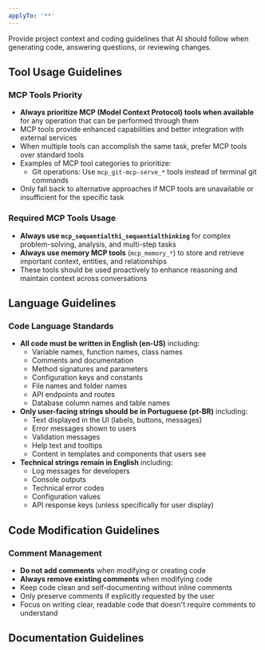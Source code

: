 ```yaml
---
applyTo: '**'
---
```

Provide project context and coding guidelines that AI should follow when generating code, answering questions, or reviewing changes.

## Tool Usage Guidelines

### MCP Tools Priority
- **Always prioritize MCP (Model Context Protocol) tools when available** for any operation that can be performed through them
- MCP tools provide enhanced capabilities and better integration with external services
- When multiple tools can accomplish the same task, prefer MCP tools over standard tools
- Examples of MCP tool categories to prioritize:
  - Git operations: Use `mcp_git-mcp-serve_*` tools instead of terminal git commands
- Only fall back to alternative approaches if MCP tools are unavailable or insufficient for the specific task

### Required MCP Tools Usage
- **Always use `mcp_sequentialthi_sequentialthinking`** for complex problem-solving, analysis, and multi-step tasks
- **Always use memory MCP tools** (`mcp_memory_*`) to store and retrieve important context, entities, and relationships
- These tools should be used proactively to enhance reasoning and maintain context across conversations

## Language Guidelines

### Code Language Standards
- **All code must be written in English (en-US)** including:
  - Variable names, function names, class names
  - Comments and documentation
  - Method signatures and parameters
  - Configuration keys and constants
  - File names and folder names
  - API endpoints and routes
  - Database column names and table names
- **Only user-facing strings should be in Portuguese (pt-BR)** including:
  - Text displayed in the UI (labels, buttons, messages)
  - Error messages shown to users
  - Validation messages
  - Help text and tooltips
  - Content in templates and components that users see
- **Technical strings remain in English** including:
  - Log messages for developers
  - Console outputs
  - Technical error codes
  - Configuration values
  - API response keys (unless specifically for user display)

## Code Modification Guidelines

### Comment Management
- **Do not add comments** when modifying or creating code
- **Always remove existing comments** when modifying code
- Keep code clean and self-documenting without inline comments
- Only preserve comments if explicitly requested by the user
- Focus on writing clear, readable code that doesn't require comments to understand

## Documentation Guidelines
